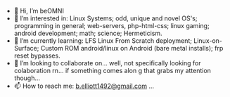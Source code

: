 - 👋 Hi, I’m beOMNI
- 👀 I’m interested in: Linux Systems; odd, unique and novel OS's; programming in general; web-servers, php-html-css; linux gaming; android development; math; science; Hermeticism.
- 🌱 I’m currently learning: LFS Linux From Scratch deployment; Linux-on-Surface; Custom ROM android/linux on Android (bare metal installs); frp reset bypasses. 
- 💞️ I’m looking to collaborate on... well, not specifically looking for colaboration rn... if something comes alon g that grabs my attention though...
- 📫 How to reach me: b.elliott1492@gmail.com ...

<!---
beomni/beomni is a ✨ special ✨ repository because its `README.md` (this file) appears on your GitHub profile.
You can click the Preview link to take a look at your changes.
--->
